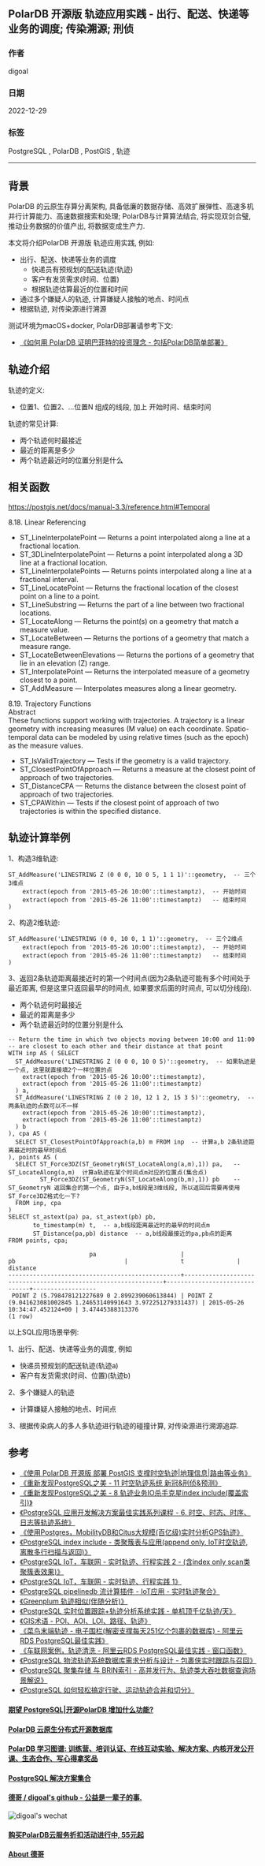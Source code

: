 ## PolarDB 开源版 轨迹应用实践 - 出行、配送、快递等业务的调度; 传染溯源; 刑侦       
                    
### 作者                    
digoal                    
                    
### 日期                    
2022-12-29     
                    
### 标签                    
PostgreSQL , PolarDB , PostGIS , 轨迹    
                    
----                    
                    
## 背景      
PolarDB 的云原生存算分离架构, 具备低廉的数据存储、高效扩展弹性、高速多机并行计算能力、高速数据搜索和处理; PolarDB与计算算法结合, 将实现双剑合璧, 推动业务数据的价值产出, 将数据变成生产力.                    
                    
本文将介绍PolarDB 开源版 轨迹应用实践, 例如:     
- 出行、配送、快递等业务的调度  
    - 快递员有预规划的配送轨迹(轨迹)  
    - 客户有发货需求(时间、位置)  
    - 根据轨迹估算最近的位置和时间  
- 通过多个嫌疑人的轨迹, 计算嫌疑人接触的地点、时间点  
- 根据轨迹, 对传染源进行溯源  
                    
测试环境为macOS+docker, PolarDB部署请参考下文:                    
- [《如何用 PolarDB 证明巴菲特的投资理念 - 包括PolarDB简单部署》](../202209/20220908_02.md)         
         
## 轨迹介绍    
轨迹的定义:  
- 位置1、位置2、...位置N 组成的线段, 加上 开始时间、结束时间   
  
轨迹的常见计算:  
- 两个轨迹何时最接近  
- 最近的距离是多少  
- 两个轨迹最近时的位置分别是什么  
  
## 相关函数  
https://postgis.net/docs/manual-3.3/reference.html#Temporal  
  
8.18. Linear Referencing  
- ST_LineInterpolatePoint — Returns a point interpolated along a line at a fractional location.  
- ST_3DLineInterpolatePoint — Returns a point interpolated along a 3D line at a fractional location.  
- ST_LineInterpolatePoints — Returns points interpolated along a line at a fractional interval.  
- ST_LineLocatePoint — Returns the fractional location of the closest point on a line to a point.  
- ST_LineSubstring — Returns the part of a line between two fractional locations.  
- ST_LocateAlong — Returns the point(s) on a geometry that match a measure value.  
- ST_LocateBetween — Returns the portions of a geometry that match a measure range.  
- ST_LocateBetweenElevations — Returns the portions of a geometry that lie in an elevation (Z) range.  
- ST_InterpolatePoint — Returns the interpolated measure of a geometry closest to a point.  
- ST_AddMeasure — Interpolates measures along a linear geometry.  
  
8.19. Trajectory Functions  
Abstract  
These functions support working with trajectories. A trajectory is a linear geometry with increasing measures (M value) on each coordinate. Spatio-temporal data can be modeled by using relative times (such as the epoch) as the measure values.  
- ST_IsValidTrajectory — Tests if the geometry is a valid trajectory.  
- ST_ClosestPointOfApproach — Returns a measure at the closest point of approach of two trajectories.  
- ST_DistanceCPA — Returns the distance between the closest point of approach of two trajectories.  
- ST_CPAWithin — Tests if the closest point of approach of two trajectories is within the specified distance.  
  
## 轨迹计算举例  
  
1、构造3维轨迹:   
```  
ST_AddMeasure('LINESTRING Z (0 0 0, 10 0 5, 1 1 1)'::geometry,  -- 三个3维点  
    extract(epoch from '2015-05-26 10:00'::timestamptz),  -- 开始时间  
    extract(epoch from '2015-05-26 11:00'::timestamptz)   -- 结束时间  
)  
```  
  
2、构造2维轨迹:  
```  
ST_AddMeasure('LINESTRING (0 0, 10 0, 1 1)'::geometry,  -- 三个2维点  
    extract(epoch from '2015-05-26 10:00'::timestamptz),  -- 开始时间  
    extract(epoch from '2015-05-26 11:00'::timestamptz)   -- 结束时间  
)  
```  
  
3、返回2条轨迹距离最接近时的第一个时间点(因为2条轨迹可能有多个时间处于最近距离, 但是这里只返回最早的时间点, 如果要求后面的时间点, 可以切分线段).  
- 两个轨迹何时最接近  
- 最近的距离是多少  
- 两个轨迹最近时的位置分别是什么  
  
```  
-- Return the time in which two objects moving between 10:00 and 11:00  
-- are closest to each other and their distance at that point  
WITH inp AS ( SELECT  
  ST_AddMeasure('LINESTRING Z (0 0 0, 10 0 5)'::geometry,  -- 如果轨迹是一个点, 这里就直接填2个一样位置的点  
    extract(epoch from '2015-05-26 10:00'::timestamptz),  
    extract(epoch from '2015-05-26 11:00'::timestamptz)  
  ) a,  
  ST_AddMeasure('LINESTRING Z (0 2 10, 12 1 2, 15 3 5)'::geometry,  -- 两条轨迹的点数可以不一样  
    extract(epoch from '2015-05-26 10:00'::timestamptz),  
    extract(epoch from '2015-05-26 11:00'::timestamptz)  
  ) b  
), cpa AS (  
  SELECT ST_ClosestPointOfApproach(a,b) m FROM inp  -- 计算a,b 2条轨迹距离最近时的最早时间点  
), points AS (  
  SELECT ST_Force3DZ(ST_GeometryN(ST_LocateAlong(a,m),1)) pa,   -- ST_LocateAlong(a,m)  计算a轨迹在某个时间点m对应的位置点(集合点)   
         ST_Force3DZ(ST_GeometryN(ST_LocateAlong(b,m),1)) pb    -- ST_GeometryN 返回集合的第一个点, 由于a,b线段是3维线段, 所以返回后需要再使用ST_Force3DZ格式化一下?  
  FROM inp, cpa  
)  
SELECT st_astext(pa) pa, st_astext(pb) pb,   
       to_timestamp(m) t,  -- a,b线段距离最近时的最早的时间点m   
       ST_Distance(pa,pb) distance  -- a,b线段最接近的pa,pb点的距离   
FROM points, cpa;  
  
                       pa                        |                               pb                               |               t               |     distance       
-------------------------------------------------+----------------------------------------------------------------+-------------------------------+------------------  
 POINT Z (5.798478121227689 0 2.899239060613844) | POINT Z (9.041623081002845 1.24653140991643 3.972251279331437) | 2015-05-26 10:34:47.452124+00 | 3.47445388313376  
(1 row)  
```  
  
以上SQL应用场景举例:    
  
1、出行、配送、快递等业务的调度, 例如  
- 快递员预规划的配送轨迹(轨迹a)  
- 客户有发货需求(时间、位置)(轨迹b)  
  
2、多个嫌疑人的轨迹  
- 计算嫌疑人接触的地点、时间点  
  
3、根据传染病人的多人多轨迹进行轨迹的碰撞计算, 对传染源进行溯源追踪.   
  
  
## 参考  
- [《使用 PolarDB 开源版 部署 PostGIS 支撑时空轨迹|地理信息|路由等业务》](../202212/20221223_02.md)    
- [《重新发现PostgreSQL之美 - 11 时空轨迹系统 新冠&刑侦&预测》](../202106/20210602_01.md)    
- [《重新发现PostgreSQL之美 - 8 轨迹业务IO杀手克星index include(覆盖索引)》](../202105/20210530_02.md)    
- [《PostgreSQL 应用开发解决方案最佳实践系列课程 - 6. 时空、时态、时序、日志等轨迹系统》](../202105/20210509_01.md)    
- [《使用Postgres，MobilityDB和Citus大规模(百亿级)实时分析GPS轨迹》](../202011/20201117_01.md)    
- [《PostgreSQL index include - 类聚簇表与应用(append only, IoT时空轨迹, 离散多行扫描与返回)》](../201905/20190503_03.md)    
- [《PostgreSQL IoT，车联网 - 实时轨迹、行程实践 2 - (含index only scan类聚簇表效果)》](../201812/20181209_01.md)    
- [《PostgreSQL IoT，车联网 - 实时轨迹、行程实践 1》](../201812/20181207_01.md)    
- [《PostgreSQL pipelinedb 流计算插件 - IoT应用 - 实时轨迹聚合》](../201811/20181101_02.md)    
- [《Greenplum 轨迹相似(伴随分析)》](../201806/20180607_02.md)    
- [《PostgreSQL 实时位置跟踪+轨迹分析系统实践 - 单机顶千亿轨迹/天》](../201712/20171231_01.md)    
- [《GIS术语 - POI、AOI、LOI、路径、轨迹》](../201712/20171204_01.md)    
- [《菜鸟末端轨迹 - 电子围栏(解密支撑每天251亿个包裹的数据库) - 阿里云RDS PostgreSQL最佳实践》](../201708/20170803_01.md)    
- [《车联网案例，轨迹清洗 - 阿里云RDS PostgreSQL最佳实践 - 窗口函数》](../201707/20170722_02.md)    
- [《PostgreSQL 物流轨迹系统数据库需求分析与设计 - 包裹侠实时跟踪与召回》](../201704/20170418_01.md)    
- [《PostgreSQL 聚集存储 与 BRIN索引 - 高并发行为、轨迹类大吞吐数据查询场景解说》](../201702/20170219_01.md)    
- [《PostgreSQL 如何轻松搞定行驶、运动轨迹合并和切分》](../201606/20160611_02.md)    
  
  
#### [期望 PostgreSQL|开源PolarDB 增加什么功能?](https://github.com/digoal/blog/issues/76 "269ac3d1c492e938c0191101c7238216")
  
  
#### [PolarDB 云原生分布式开源数据库](https://github.com/ApsaraDB "57258f76c37864c6e6d23383d05714ea")
  
  
#### [PolarDB 学习图谱: 训练营、培训认证、在线互动实验、解决方案、内核开发公开课、生态合作、写心得拿奖品](https://www.aliyun.com/database/openpolardb/activity "8642f60e04ed0c814bf9cb9677976bd4")
  
  
#### [PostgreSQL 解决方案集合](../201706/20170601_02.md "40cff096e9ed7122c512b35d8561d9c8")
  
  
#### [德哥 / digoal's github - 公益是一辈子的事.](https://github.com/digoal/blog/blob/master/README.md "22709685feb7cab07d30f30387f0a9ae")
  
  
![digoal's wechat](../pic/digoal_weixin.jpg "f7ad92eeba24523fd47a6e1a0e691b59")
  
  
#### [购买PolarDB云服务折扣活动进行中, 55元起](https://www.aliyun.com/activity/new/polardb-yunparter?userCode=bsb3t4al "e0495c413bedacabb75ff1e880be465a")
  
  
#### [About 德哥](https://github.com/digoal/blog/blob/master/me/readme.md "a37735981e7704886ffd590565582dd0")
  
